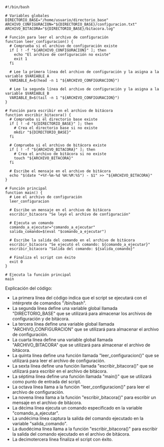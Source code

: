 ```shell
#!/bin/bash

# Variables globales
DIRECTORIO_BASE="/home/usuario/directorio_base"
ARCHIVO_CONFIGURACION="${DIRECTORIO_BASE}/configuracion.txt"
ARCHIVO_BITACORA="${DIRECTORIO_BASE}/bitacora.log"

# Función para leer el archivo de configuración
function leer_configuracion() {
  # Comprueba si el archivo de configuración existe
  if [ ! -f "${ARCHIVO_CONFIGURACION}" ]; then
    echo "El archivo de configuración no existe"
    exit 1
  fi

  # Lee la primera línea del archivo de configuración y la asigna a la variable $VARIABLE_A
  VARIABLE_A=$(head -n 1 "${ARCHIVO_CONFIGURACION}")

  # Lee la segunda línea del archivo de configuración y la asigna a la variable $VARIABLE_B
  VARIABLE_B=$(tail -n 1 "${ARCHIVO_CONFIGURACION}")
}

# Función para escribir en el archivo de bitácora
function escribir_bitacora() {
  # Comprueba si el directorio base existe
  if [ ! -d "${DIRECTORIO_BASE}" ]; then
    # Crea el directorio base si no existe
    mkdir "${DIRECTORIO_BASE}"
  fi

  # Comprueba si el archivo de bitácora existe
  if [ ! -f "${ARCHIVO_BITACORA}" ]; then
    # Crea el archivo de bitácora si no existe
    touch "${ARCHIVO_BITACORA}"
  fi

  # Escribe el mensaje en el archivo de bitácora
  echo "$(date "+%Y-%m-%d %H:%M:%S") - $1" >> "${ARCHIVO_BITACORA}"
}

# Función principal
function main() {
  # Lee el archivo de configuración
  leer_configuracion

  # Escribe un mensaje en el archivo de bitácora
  escribir_bitacora "Se leyó el archivo de configuración"

  # Ejecuta un comando
  comando_a_ejecutar="comando_a_ejecutar"
  salida_comando=$(eval "$comando_a_ejecutar")

  # Escribe la salida del comando en el archivo de bitácora
  escribir_bitacora "Se ejecutó el comando: ${comando_a_ejecutar}"
  escribir_bitacora "Salida del comando: ${salida_comando}"

  # Finaliza el script con éxito
  exit 0
}

# Ejecuta la función principal
main
```

Explicación del código:

* La primera línea del código indica que el script se ejecutará con el intérprete de comandos "/bin/bash".
* La segunda línea define una variable global llamada "DIRECTORIO_BASE" que se utilizará para almacenar los archivos de configuración y de bitácora.
* La tercera línea define una variable global llamada "ARCHIVO_CONFIGURACION" que se utilizará para almacenar el archivo de configuración.
* La cuarta línea define una variable global llamada "ARCHIVO_BITACORA" que se utilizará para almacenar el archivo de bitácora.
* La quinta línea define una función llamada "leer_configuracion()" que se utilizará para leer el archivo de configuración.
* La sexta línea define una función llamada "escribir_bitacora()" que se utilizará para escribir en el archivo de bitácora.
* La séptima línea define una función llamada "main()" que se utilizará como punto de entrada del script.
* La octava línea llama a la función "leer_configuracion()" para leer el archivo de configuración.
* La novena línea llama a la función "escribir_bitacora()" para escribir un mensaje en el archivo de bitácora.
* La décima línea ejecuta un comando especificado en la variable "comando_a_ejecutar".
* La undécima línea captura la salida del comando ejecutado en la variable "salida_comando".
* La duodécima línea llama a la función "escribir_bitacora()" para escribir la salida del comando ejecutado en el archivo de bitácora.
* La decimotercera línea finaliza el script con éxito.